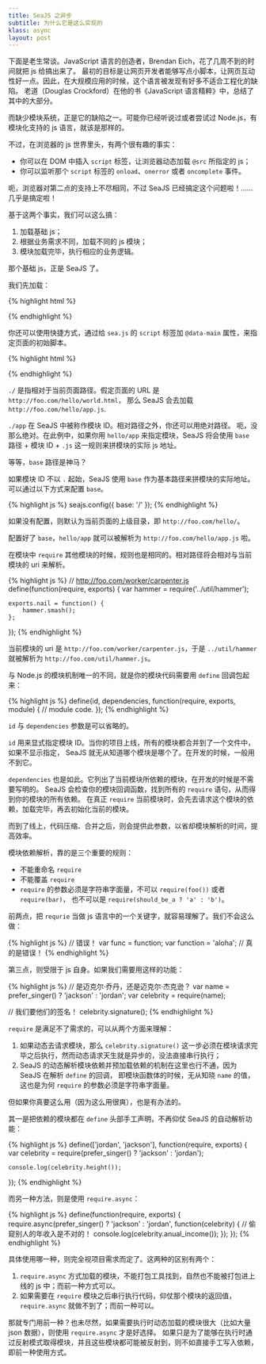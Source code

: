 ```yaml
---
title: SeaJS 之异步
subtitle: 为什么它是这么实现的
klass: async
layout: post
---
```


下面是老生常谈。JavaScript 语言的创造者，Brendan Eich，花了几周不到的时间就把 js 给搞出来了。
最初的目标是让网页开发者能够写点小脚本，让网页互动性好一点。因此，在大规模应用的时候，这个语言被发现有好多不适合工程化的缺陷。
老道（Douglas Crockford）在他的书《JavaScript 语言精粹》中，总结了其中的大部分。

而缺少模块系统，正是它的缺陷之一。可能你已经听说过或者尝试过 Node.js，有模块化支持的 js 语言，就该是那样的。

不过，在浏览器的 js 世界里头，有两个很有趣的事实：

 - 你可以在 DOM 中插入 `script` 标签，让浏览器动态加载 `@src` 所指定的 js；
 - 你可以监听那个 `script` 标签的 `onload`、`onerror` 或者 `oncomplete` 事件。

呃，浏览器对第二点的支持上不尽相同，不过 SeaJS 已经搞定这个问题啦！……几乎是搞定啦！

基于这两个事实，我们可以这么搞：

 1. 加载基础 js；
 2. 根据业务需求不同，加载不同的 js 模块；
 3. 模块加载完毕，执行相应的业务逻辑。

那个基础 js，正是 SeaJS 了。

我们先加载：

{% highlight html %}
<!-- the library and your app -->
<script src="sea.js"></script>
<script src="app.js"></script>
{% endhighlight %}

你还可以使用快捷方式，通过给 `sea.js` 的 `script` 标签加 `@data-main` 属性，来指定页面的初始脚本。

{% highlight html %}
<!-- more compact way -->
<script src="sea.js" data-main="./app"></script>
{% endhighlight %}

`./` 是指相对于当前页面路径。假定页面的 URL 是 `http://foo.com/hello/world.html`，
那么 SeaJS 会去加载 `http://foo.com/hello/app.js`.

`./app` 在 SeaJS 中被称作模块 ID。相对路径之外，你还可以用绝对路径。
呃，没那么绝对。在此例中，如果你用 `hello/app` 来指定模块，SeaJS 将会使用
`base` 路径 + 模块 ID + `.js` 这一规则来拼模块的实际 js 地址。

等等，`base` 路径是神马？

如果模块 ID 不以 `.` 起始，SeaJS 使用 `base` 作为基本路径来拼模块的实际地址。
可以通过以下方式来配置 `base`。

{% highlight js %}
seajs.config({
    base: '/'
});
{% endhighlight %}

如果没有配置，则默认为当前页面的上级目录，即 `http://foo.com/hello/`。

配置好了 `base`，`hello/app` 就可以被解析为 `http://foo.com/hello/app.js` 啦。

在模块中 `require` 其他模块的时候，规则也是相同的。相对路径将会相对与当前模块的 uri 来解析。

{% highlight js %}
// http://foo.com/worker/carpenter.js
define(function(require, exports) {
    var hammer = require('../util/hammer');

    exports.nail = function() {
        hammer.smash();
    };
});
{% endhighlight %}

当前模块的 uri 是 `http://foo.com/worker/carpenter.js`，于是 `../util/hammer` 就被解析为
`http://foo.com/util/hammer.js`。

与 Node.js 的模块机制唯一的不同，就是你的模块代码需要用 `define` 回调包起来：

{% highlight js %}
define(id, dependencies, function(require, exports, module) {
    // module code.
});
{% endhighlight %}

`id` 与 `dependencies` 参数是可以省略的。

`id` 用来显式指定模块 ID。当你的项目上线，所有的模块都合并到了一个文件中，如果不显示指定，
SeaJS 就无从知道哪个模块是哪个了。在开发的时候，一般用不到它。

`dependencies` 也是如此。它列出了当前模块所依赖的模块，在开发的时候是不需要写明的。
SeaJS 会检查你的模块回调函数，找到所有的 `require` 语句，从而得到你的模块的所有依赖。
在真正 `require` 当前模块时，会先去请求这个模块的依赖，加载完毕，再去初始化当前的模块。

而到了线上，代码压缩、合并之后，则会提供此参数，以省却模块解析的时间，提高效率。

模块依赖解析，靠的是三个重要的规则：

 - 不能重命名 `require`
 - 不能覆盖 `require`
 - `require` 的参数必须是字符串字面量，不可以 `require(foo())` 或者 `require(bar)`，
   也不可以是 `require(should_be_a ? 'a' : 'b')`。

前两点，把 `requrie` 当做 js 语言中的一个关键字，就容易理解了。我们不会这么做：

{% highlight js %}
// 错误！
var func = function;
var function = 'aloha';
// 真的是错误！
{% endhighlight %}

第三点，则受限于 js 自身。如果我们需要用这样的功能：

{% highlight js %}
// 是迈克尔·乔丹，还是迈克尔·杰克逊？
var name = prefer_singer() ? 'jackson' : 'jordan';
var celebrity = require(name);

// 我们要他们的签名！
celebrity.signature();
{% endhighlight %}

`require` 是满足不了需求的，可以从两个方面来理解：

 1. 如果动态去请求模块，那么 `celebrity.signature()`
    这一步必须在模块请求完毕之后执行，然而动态请求天生就是异步的，没法直接串行执行；
 2. SeaJS 的动态解析模块依赖并预加载依赖的机制在这里也行不通，因为 SeaJS 在解析 `define` 的回调，
    即模块函数体的时候，无从知晓 `name` 的值，这也是为何 `require` 的参数必须是字符串字面量。

但如果你真要这么用（因为这么用很爽），也是有办法的。

其一是把依赖的模块都在 `define` 头部手工声明，不再仰仗 SeaJS 的自动解析功能：

{% highlight js %}
define(['jordan', 'jackson'], function(require, exports) {
    var celebrity = require(prefer_singer() ? 'jackson' : 'jordan');

    console.log(celebrity.height());
});
{% endhighlight %}

而另一种方法，则是使用 `require.async`：

{% highlight js %}
define(function(require, exports) {
    require.async(prefer_singer() ? 'jackson' : 'jordan', function(celebrity) {
        // 偷窥别人的年收入是不对的！
        console.log(celebrity.anual_income());
    });
});
{% endhighlight %}

具体使用哪一种，则完全视项目需求而定了。这两种的区别有两个：

 1. `require.async` 方式加载的模块，不能打包工具找到，自然也不能被打包进上线的 js 中；而前一种方式可以。
 2. 如果需要在 `require` 模块之后串行执行代码，仰仗那个模块的返回值，`require.async` 就做不到了；而前一种可以。

那就专门用前一种？也未尽然，如果需要执行时动态加载的模块很大（比如大量 json 数据），则使用 `require.async` 才是好选择。
如果只是为了能够在执行时通过反射模式取得模块，并且这些模块都可能被反射到，则不如直接手工写入依赖，即前一种使用方式。